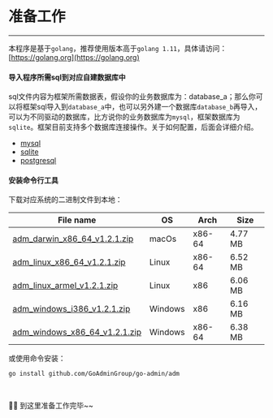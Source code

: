 # 准备工作
---

本程序是基于```golang```，推荐使用版本高于```golang 1.11```，具体请访问：[https://golang.org](https://golang.org)

#### 导入程序所需sql到对应<strong>自建数据库</strong>中

sql文件内容为框架所需数据表，假设你的业务数据库为：database_a；那么你可以将框架sql导入到```database_a```中，也可以另外建一个数据库```database_b```再导入，可以为不同驱动的数据库，比方说你的业务数据库为```mysql```，框架数据库为```sqlite```。框架目前支持多个数据库连接操作。关于如何配置，后面会详细介绍。

- [mysql](https://raw.githubusercontent.com/GoAdminGroup/go-admin/master/data/admin.sql)
- [sqlite](https://raw.githubusercontent.com/GoAdminGroup/go-admin/master/data/admin.db)
- [postgresql](https://raw.githubusercontent.com/GoAdminGroup/go-admin/master/data/admin.pgsql)

#### 安装命令行工具

下载对应系统的二进制文件到本地：

|  File name   | OS  | Arch  | Size  |
|  ----  | ----  | ----  |----  |
| [adm_darwin_x86_64_v1.2.1.zip](http://file.go-admin.cn/go_admin/cli/v1_2_1/adm_darwin_x86_64_v1.2.1.zip)  | macOs | x86-64 | 4.77 MB
| [adm_linux_x86_64_v1.2.1.zip](http://file.go-admin.cn/go_admin/cli/v1_2_1/adm_linux_x86_64_v1.2.1.zip)  | Linux | x86-64   | 6.52 MB
| [adm_linux_armel_v1.2.1.zip](http://file.go-admin.cn/go_admin/cli/v1_2_1/adm_linux_armel_v1.2.1.zip)  | Linux | x86   | 6.06 MB
| [adm_windows_i386_v1.2.1.zip](http://file.go-admin.cn/go_admin/cli/v1_2_1/adm_windows_i386_v1.2.1.zip)  | Windows | x86  |6.16 MB
| [adm_windows_x86_64_v1.2.1.zip](http://file.go-admin.cn/go_admin/cli/v1_2_1/adm_windows_x86_64_v1.2.1.zip)  | Windows | x86-64   |6.38 MB



或使用命令安装：

```
go install github.com/GoAdminGroup/go-admin/adm
```

<br>

🍺🍺 到这里准备工作完毕~~